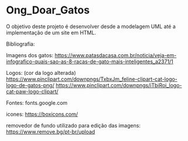 # Ong_Doar_Gatos

O objetivo deste projeto é desenvolver desde a modelagem UML até a implementação de um site em HTML.

Bibliografia:

Imagens dos gatos:
https://www.patasdacasa.com.br/noticia/veja-em-infografico-quais-sao-as-8-racas-de-gato-mais-inteligentes_a2371/1

Logos:
(cor da logo alterada)
https://www.pinclipart.com/downpngs/TxbxJm_feline-clipart-cat-logo-logo-de-gatos-png/
https://www.pinclipart.com/downpngs/iTbiRoi_logo-cat-paw-logo-clipart/

Fontes:
fonts.google.com

icones:
https://boxicons.com/

removedor de fundo utilizado para edição das imagens:
https://www.remove.bg/pt-br/upload
